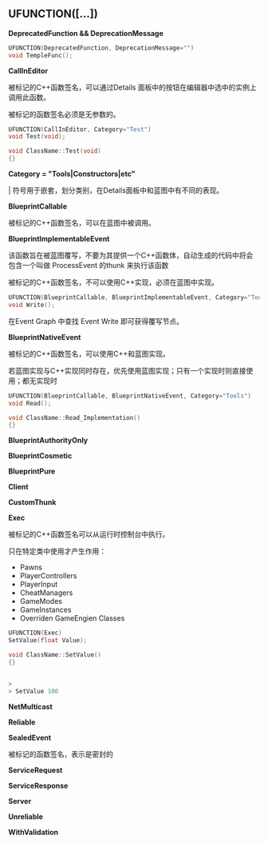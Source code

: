 ## UFUNCTION([...])

**DeprecatedFunction && DeprecationMessage**

```cpp
UFUNCTION(DeprecatedFunction, DeprecationMessage="")
void TempleFunc();
```









**CallInEditor**

被标记的C++函数签名，可以通过Details 面板中的按钮在编辑器中选中的实例上调用此函数。

被标记的函数签名必须是无参数的。

```cpp
UFUNCTION(CallInEditor, Category="Test")
void Test(void);

void ClassName::Test(void)
{}
```



**Category = "Tools|Constructors|etc"**

| 符号用于嵌套，划分类别，在Details面板中和蓝图中有不同的表现。



**BlueprintCallable** 

被标记的C++函数签名，可以在蓝图中被调用。



**BlueprintImplementableEvent**

该函数旨在被蓝图覆写，不要为其提供一个C++函数体，自动生成的代码中将会包含一个叫做 ProcessEvent 的thunk 来执行该函数

被标记的C++函数签名，不可以使用C++实现，必须在蓝图中实现。

```cpp
UFUNCTION(BlueprintCallable, BlueprintImplementableEvent, Category="Tool|Writer")
void Write();
```

在Event Graph 中查找 Event Write 即可获得覆写节点。



**BlueprintNativeEvent**

被标记的C++函数签名，可以使用C++和蓝图实现。

若蓝图实现与C++实现同时存在，优先使用蓝图实现；只有一个实现时则直接使用；都无实现时

```cpp
UFUNCTION(BlueprintCallable, BlueprintNativeEvent, Category="Tools")
void Read();

void ClassName::Read_Implementation()
{}
```



**BlueprintAuthorityOnly**



**BlueprintCosmetic**



**BlueprintPure**







**Client**



**CustomThunk**



**Exec**

被标记的C++函数签名可以从运行时控制台中执行。

只在特定类中使用才产生作用：

+ Pawns
+ PlayerControllers
+ PlayerInput
+ CheatManagers
+ GameModes
+ GameInstances
+ Overriden GameEngien Classes

```cpp
UFUNCTION(Exec)
SetValue(float Value);

void ClassName::SetValue()
{}


>
> SetValue 100
```



**NetMulticast**



**Reliable**



**SealedEvent**

被标记的函数签名，表示是密封的



**ServiceRequest**



**ServiceResponse**



**Server**



**Unreliable**



**WithValidation**